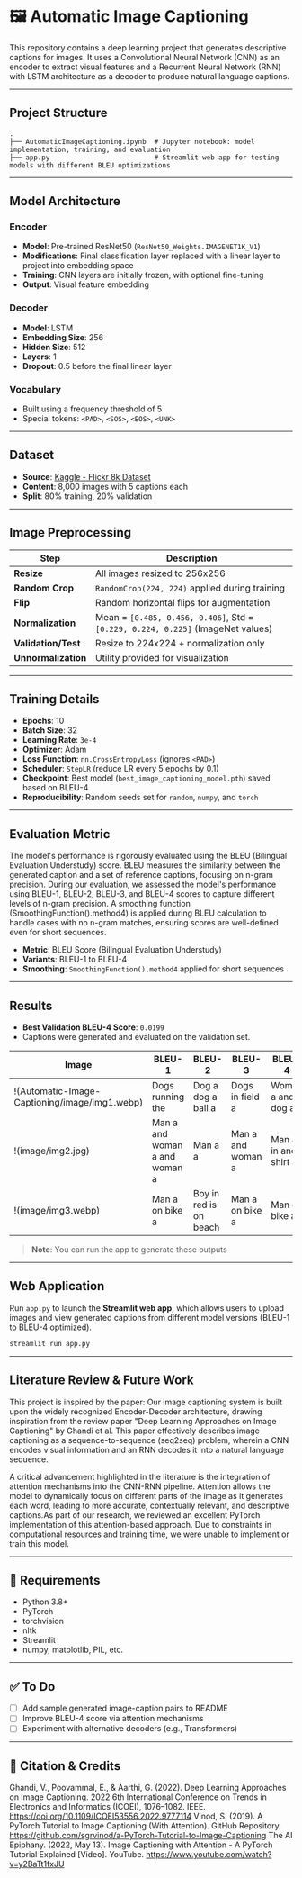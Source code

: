 # 🖼️ Automatic Image Captioning

This repository contains a deep learning project that generates descriptive captions for images. It uses a Convolutional Neural Network (CNN) as an encoder to extract visual features and a Recurrent Neural Network (RNN) with LSTM architecture as a decoder to produce natural language captions.

---

## Project Structure

```
.
├── AutomaticImageCaptioning.ipynb  # Jupyter notebook: model implementation, training, and evaluation
├── app.py                          # Streamlit web app for testing models with different BLEU optimizations
```

---

##  Model Architecture

### Encoder

* **Model**: Pre-trained ResNet50 (`ResNet50_Weights.IMAGENET1K_V1`)
* **Modifications**: Final classification layer replaced with a linear layer to project into embedding space
* **Training**: CNN layers are initially frozen, with optional fine-tuning
* **Output**: Visual feature embedding

### Decoder

* **Model**: LSTM
* **Embedding Size**: 256
* **Hidden Size**: 512
* **Layers**: 1
* **Dropout**: 0.5 before the final linear layer

### Vocabulary

* Built using a frequency threshold of 5
* Special tokens: `<PAD>`, `<SOS>`, `<EOS>`, `<UNK>`

---

##  Dataset

* **Source**: [Kaggle - Flickr 8k Dataset](https://www.kaggle.com/datasets/adityajn105/flickr8k)
* **Content**: 8,000 images with 5 captions each
* **Split**: 80% training, 20% validation

---

##  Image Preprocessing

| Step                | Description                                                                     |
| ------------------- | ------------------------------------------------------------------------------- |
| **Resize**          | All images resized to 256x256                                                   |
| **Random Crop**     | `RandomCrop(224, 224)` applied during training                                  |
| **Flip**            | Random horizontal flips for augmentation                                        |
| **Normalization**   | Mean = `[0.485, 0.456, 0.406]`, Std = `[0.229, 0.224, 0.225]` (ImageNet values) |
| **Validation/Test** | Resize to 224x224 + normalization only                                          |
| **Unnormalization** | Utility provided for visualization                                              |

---

##  Training Details

* **Epochs**: 10
* **Batch Size**: 32
* **Learning Rate**: `3e-4`
* **Optimizer**: Adam
* **Loss Function**: `nn.CrossEntropyLoss` (ignores `<PAD>`)
* **Scheduler**: `StepLR` (reduce LR every 5 epochs by 0.1)
* **Checkpoint**: Best model (`best_image_captioning_model.pth`) saved based on BLEU-4
* **Reproducibility**: Random seeds set for `random`, `numpy`, and `torch`

---

## Evaluation Metric

The model's performance is rigorously evaluated using the BLEU (Bilingual Evaluation Understudy) score. BLEU measures the similarity between the generated caption and a set of reference captions, focusing on n-gram precision. During our evaluation, we assessed the model's performance using BLEU-1, BLEU-2, BLEU-3, and BLEU-4 scores to capture different levels of n-gram precision. A smoothing function (SmoothingFunction().method4) is applied during BLEU calculation to handle cases with no n-gram matches, ensuring scores are well-defined even for short sequences.
* **Metric**: BLEU Score (Bilingual Evaluation Understudy)
* **Variants**: BLEU-1 to BLEU-4
* **Smoothing**: `SmoothingFunction().method4` applied for short sequences

---

## Results

* **Best Validation BLEU-4 Score**: `0.0199`
* Captions were generated and evaluated on the validation set.

| Image         | BLEU-1                       | BLEU-2                 | BLEU-3               | BLEU-4            |
| ------------- | ---------------------------- | ---------------------- | -------------------- | ----------------- |
| !(Automatic-Image-Captioning/image/img1.webp)  | Dogs running the             | Dog a dog a ball a     | Dogs in field a      | Woman a and dog a |
| !(image/img2.jpg) |Man a and woman a and woman a | Man a <unk> a          | Man a and woman a    | Man a in and shirt a |
| !(image/img3.webp)  | Man a on bike a              | Boy in red is on beach | Man a on bike a      | Man on bike a     |



> **Note**: You can run the app to generate these outputs

---

## Web Application

Run `app.py` to launch the **Streamlit web app**, which allows users to upload images and view generated captions from different model versions (BLEU-1 to BLEU-4 optimized).

```bash
streamlit run app.py
```

---

## Literature Review & Future Work

This project is inspired by the paper:
Our image captioning system is built upon the widely recognized Encoder-Decoder architecture, drawing inspiration from the review paper "Deep Learning Approaches on Image Captioning" by Ghandi et al. This paper effectively describes image captioning as a sequence-to-sequence (seq2seq) problem, wherein a CNN encodes visual information and an RNN decodes it into a natural language sequence.

A critical advancement highlighted in the literature is the integration of attention mechanisms into the CNN-RNN pipeline. Attention allows the model to dynamically focus on different parts of the image as it generates each word, leading to more accurate, contextually relevant, and descriptive captions.As part of our research, we reviewed an excellent PyTorch implementation of this attention-based approach. Due to constraints in computational resources and training time, we were unable to implement or train this model. 

---

## 📌 Requirements

* Python 3.8+
* PyTorch
* torchvision
* nltk
* Streamlit
* numpy, matplotlib, PIL, etc.

---

## ✅ To Do

* [ ] Add sample generated image-caption pairs to README
* [ ] Improve BLEU-4 score via attention mechanisms
* [ ] Experiment with alternative decoders (e.g., Transformers)

---

## 💬 Citation & Credits
Ghandi, V., Poovammal, E., & Aarthi, G. (2022). Deep Learning Approaches on Image Captioning. 2022 6th International Conference on Trends in Electronics and Informatics (ICOEI), 1076–1082. IEEE. https://doi.org/10.1109/ICOEI53556.2022.9777114
Vinod, S. (2019). A PyTorch Tutorial to Image Captioning (With Attention). GitHub Repository. https://github.com/sgrvinod/a-PyTorch-Tutorial-to-Image-Captioning
The AI Epiphany. (2022, May 13). Image Captioning with Attention - A PyTorch Tutorial Explained [Video]. YouTube. https://www.youtube.com/watch?v=y2BaTt1fxJU
